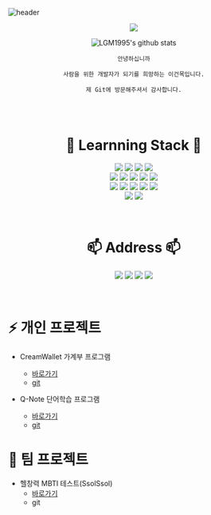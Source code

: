 ![header](https://capsule-render.vercel.app/api?type=waving&color=auto&height=300&section=header&text=✨%20Become%20a%20developer%20for%20people%20✨&fontSize=50&animation=twinkling)

<div align=center>

<a href="https://hits.seeyoufarm.com"><img src="https://hits.seeyoufarm.com/api/count/incr/badge.svg?url=https%3A%2F%2Fgithub.com%2Flgm1995%2Fhit-counter&count_bg=%2379C83D&title_bg=%234B7987&icon=github.svg&icon_color=%23E7E7E7&title=hits&edge_flat=false"/></a>

![LGM1995's github stats](https://github-readme-stats.vercel.app/api?username=lgm1995&show_icons=true)

</div>

<div align=center>

```
안녕하십니까

사람을 위한 개발자가 되기를 희망하는 이건목입니다.

제 Git에 방문해주셔서 감사합니다.
```

</div>
<br>
<br>


<div align=center>
<h1>🌱 Learnning Stack 🌱</h1>


<div align=center>
<img src="https://img.shields.io/badge/Java-007396?style=for-the-badge&logo=OpenJDK&logoColor=white">
<img src="https://img.shields.io/badge/html5-E34F26?style=for-the-badge&logo=html5&logoColor=white"> 
<img src="https://img.shields.io/badge/css-1572B6?style=for-the-badge&logo=css3&logoColor=white"> 
<img src="https://img.shields.io/badge/bootstrap-7952B3?style=for-the-badge&logo=bootstrap&logoColor=white">  
</div>
<div align=center>
<img src="https://img.shields.io/badge/javascript-F7DF1E?style=for-the-badge&logo=javascript&logoColor=black"> 
<img src="https://img.shields.io/badge/jquery-0769AD?style=for-the-badge&logo=jquery&logoColor=white">
<img src="https://img.shields.io/badge/React-61DAFB?style=for-the-badge&logo=React&logoColor=black">
<img src="https://img.shields.io/badge/Redux-764ABC?style=for-the-badge&logo=Redux&logoColor=white">  
<img src="https://img.shields.io/badge/vue.js-4FC08D?style=for-the-badge&logo=vue.js&logoColor=white">
</div>
<div align=center>
<img src="https://img.shields.io/badge/SpringBoot-6DB33F?style=for-the-badge&logo=springboot&logoColor=white"> 
<img src="https://img.shields.io/badge/postgresql-4479A1?style=for-the-badge&logo=PostgreSQL&logoColor=white"> 
<img src="https://img.shields.io/badge/mariaDB-003545?style=for-the-badge&logo=mariaDB&logoColor=white">
  <img src="https://img.shields.io/badge/MySQL-4479A1?style=for-the-badge&logo=MySQL&logoColor=white">
<img src="https://img.shields.io/badge/docker-2496ED?style=for-the-badge&logo=docker&logoColor=white"> 
</div>
<div align=center>
<img src="https://img.shields.io/badge/synology-b5b5b6?style=for-the-badge&logo=synology&logoColor=white">
<img src="https://img.shields.io/badge/nginx-009639?style=for-the-badge&logo=nginx&logoColor=white"> 
</div>
</div>
<br>
<br>


<div align=center>
<h1>📫 Address 📫</h1>
<a href="https://github.com/LGM1995" target="_blank"><img src="https://img.shields.io/badge/github-181717?style=for-the-badge&logo=github&logoColor=white"/></a>
<a href="https://lgm1995.github.io/" target="_blank"><img src="https://img.shields.io/badge/githubpage-222222?style=for-the-badge&logo=githubpage&logoColor=white"/></a>
<a href="https://www.instagram.com/gunmok.l" target="_blank"><img src="https://img.shields.io/badge/instagram-e4405f?style=for-the-badge&logo=instagram&logoColor=white"/></a>
<a href="mailto:rjsahr5045@gmail.com" target="_blank"><img src="https://img.shields.io/badge/gmail-ea4335?style=for-the-badge&logo=gmail&logoColor=white"/></a>

</div>
<br>
<br>

# ⚡ 개인 프로젝트
* CreamWallet 가계부 프로그램
  - <a href="http://gunmok.i234.me:23001/login" target="_blank">바로가기</a>
  - <a href="https://github.com/LGM1995/creamwallet/blob/main/README.md" target="_blank">git</a>

* Q-Note 단어학습 프로그램
  - <a href="http://gunmok.i234.me:28000/login" target="_blank">바로가기</a>
  - <a href="https://github.com/LGM1995/Q-Note-Personal-Project/blob/main/README.md" target="_blank">git</a>

# 💬 팀 프로젝트
* 헬창력 MBTI 테스트(SsolSsol)
  - <a href="http://gunmok.i234.me:29999" target="_blank">바로가기</a>
  - git

<!--
**LGM1995/LGM1995** is a ✨ _special_ ✨ repository because its `README.md` (this file) appears on your GitHub profile.

Here are some ideas to get you started:

- 🔭 I’m currently working on ...
- 🌱 I’m currently learning ...
- 👯 I’m looking to collaborate on ...
- 🤔 I’m looking for help with ...
- 💬 Ask me about ...
- 📫 How to reach me: ...
- 😄 Pronouns: ...
- ⚡ Fun fact: ...
-->
